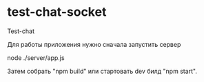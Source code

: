 # test-chat-socket
Test-chat

Для работы приложения нужно сначала запустить сервер

node ./server/app.js

Затем собрать "npm build" или стартовать dev билд "npm start".